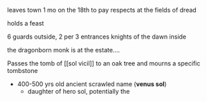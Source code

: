 leaves town 1 mo on the 18th to pay respects at the fields of dread

holds a feast

6 guards outside, 2 per 3 entrances
knights of the dawn inside

the dragonborn monk is at the estate....

Passes the tomb of [[sol vicil]]
to an oak tree and mourns a specific tombstone 
- 400-500 yrs old ancient scrawled name (**venus sol**)
	- daughter of hero sol, potentially the 